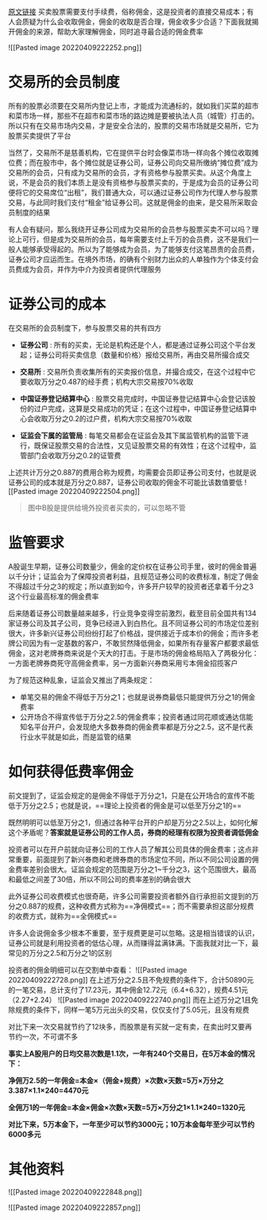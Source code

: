 [原文链接](https://zhuanlan.zhihu.com/p/462621768)
买卖股票需要支付手续费，俗称佣金，这是投资者的直接交易成本；有人会质疑为什么会收取佣金，佣金的收取是否合理，佣金收多少合适？下面我就揭开佣金的来源，帮助大家理解佣金，同时追寻最合适的佣金费率

![[Pasted image 20220409222252.png]]

# 交易所的会员制度
所有的股票必须要在交易所内登记上市，才能成为流通标的，就如我们买菜的超市和菜市场一样，那些不在超市和菜市场的路边摊是要被执法人员（城管）打击的。所以只有在交易市场内交易，才是安全合法的，股票的交易市场就是交易所，它为股票买卖提供了平台

当然了，交易所不是慈善机构，它在提供平台时会像菜市场一样向各个摊位收取摊位费；而在股市中，各个摊位就是证券公司，证券公司向交易所缴纳“摊位费”成为交易所的会员，只有成为交易所的会员，才有资格参与股票买卖。从这个角度上说，不是会员的我们本质上是没有资格参与股票买卖的，于是成为会员的证券公司便将它的交易席位“出租”，我们普通大众，可以通过证券公司作为代理人参与股票交易，与此同时我们支付“租金”给证券公司。这就是佣金的由来，是交易所采取会员制度的结果

有人会有疑问，那么我绕开证券公司成为交易所的会员参与股票买卖不可以吗？理论上可行，但是成为交易所的会员，每年需要支付上千万的会员费，这不是我们一般人能够承受得起的。所以为了能够成为会员，为了能够支付这笔昂贵的会员费，证券公司才应运而生。在境外市场，的确有个别财力出众的人单独作为个体支付会员费成为会员，并作为中介为投资者提供代理服务

# 证券公司的成本
在交易所的会员制度下，参与股票交易的共有四方

- **证券公司** : 所有的买卖，无论是机构还是个人，都是通过证券公司这个平台发起；证券公司将买卖信息（数量和价格）报给交易所，再由交易所撮合成交

- **交易所** : 交易所负责收集所有的买卖报价信息，并撮合成交，在这个过程中它要收取万分之0.487的经手费；机构大宗交易按70%收取

- **中国证券登记结算中心** : 股票交易完成时，中国证券登记结算中心会登记该股份的过户完成，这算是交易成功的凭证；在这个过程中，中国证券登记结算中心会收取万分之0.2的过户费，机构大宗交易按70%收取

- **证监会下属的监管局** : 每笔交易都会在证监会及其下属监管机构的监管下进行，既保证股票交易的合法性，又见证股票交易的有效性；在这个过程中，监管部门会收取万分之0.2的证管费

上述共计万分之0.887的费用合称为规费，均需要会员即证券公司支付，也就是说证券公司的成本就是万分之0.887，证券公司收取的佣金不可能比该数值要低
![[Pasted image 20220409222504.png]]
> 图中B股是提供给境外投资者买卖的，可以忽略不管

# 监管要求
A股诞生早期，证券公司数量少，佣金的定价权在证券公司手里，彼时的佣金普遍以千分计；证监会为了保障投资者利益，且规范证券公司的收费标准，制定了佣金不得超过千分之3的规定；所以直到如今，许多开户较早的投资者还拿着千分之3这个行业最高标准的佣金费率

后来随着证券公司数量越来越多，行业竞争变得空前激烈，截至目前全国共有134家证券公司及其子公司，竞争已经进入到白热化。且不同证券公司的市场定位差别很大，许多新兴证券公司纷纷打起了价格战，提供接近于成本价的佣金；而许多老牌公司因为有一定基数的客户，不敢贸然降低佣金，如果所有存量客户都要求最低佣金，这对老牌券商来说是个天大的打击。于是市场的佣金格局陷入了两极分化：一方面老牌券商死守高佣金费率，另一方面新兴券商采用亏本佣金招揽客户

为了规范这种乱象，证监会又推出了两条规定：
- 单笔交易的佣金不得低于万分之1；也就是说券商最低只能提供万分之1的佣金费率
- 公开场合不得宣传低于万分之2.5的佣金费率；投资者通过同花顺或通达信能知名平台开户，会发现绝大多数券商的佣金费率都是万分之2.5，这不是代表行业水平就是如此，而是监管的结果

# 如何获得低费率佣金
前文提到了，证监会规定的是佣金不得低于万分之1，只是在公开场合的宣传不能低于万分之2.5；也就是说，==理论上投资者的佣金是可以低至万分之1的==

既然明明可以低至万分之1，但通过各种平台开的户却是万分之2.5以上，如何化解这个矛盾呢？**答案就是证券公司的工作人员，券商的经理有权限为投资者调低佣金**

投资者可以在开户前就向证券公司的工作人员了解其公司具体的佣金费率；这点非常重要，前面提到了新兴券商和老牌券商的市场定位不同，所以不同公司设置的佣金费率差别会很大。证监会规定的范围是万分之1~千分之3，这个范围很大，最高和最低之间差了30倍，所以不同公司的费率差别的确会很大

此外证券公司收费模式也很奇葩，许多公司需要投资者额外自行承担前文提到的万分之0.887的规费，这种收费方式称为==净佣模式==；而不需要承担这部分规费的收费方式，就称为==全佣模式==

许多人会说佣金多少根本不重要，至于规费更是可以忽略。这是相当错误的认识，证券公司就是利用投资者的低估心理，从而赚得盆满钵满。下面我就对比一下，最常见的万分之2.5和万分之1的区别

投资者的佣金明细可以在交割单中查看：
![[Pasted image 20220409222728.png]]
在上述万分之2.5且不免规费的条件下，合计50890元的一笔交易，总计支付了17.23元，其中佣金12.72元（6.4+6.32），规费4.51元（2.27+2.24）
![[Pasted image 20220409222740.png]]
而在上述万分之1且免除规费的条件下，同样一笔5万元出头的交易，仅仅支付了5.05元，且没有规费

对比下来一次交易就节约了12块多，而股票是有买就一定有卖，在卖出时又要再节约一次，不可谓不多

**事实上A股用户的日均交易次数是1.1次，一年有240个交易日，在5万本金的情况下：**

**净佣万2.5的一年佣金=本金×（佣金+规费）×次数×天数=5万×万分之3.387×1.1×240=4470元**

**全佣万1的一年佣金=本金×佣金×次数×天数=5万×万分之1×1.1×240=1320元**

**对比下来，5万本金下，一年至少可以节约3000元；10万本金每年至少可以节约6000多元**

# 其他资料
![[Pasted image 20220409222848.png]]

![[Pasted image 20220409222857.png]]